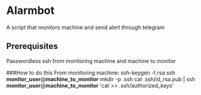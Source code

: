 # Alarmbot
A script that monitors machine and send alert through telegram
## Prerequisites
Passwordless ssh from monitoring machine and machine to monitor

###How to do this
From monitoring machine:
ssh-keygen -t rsa
ssh **monitor_user**@**machine_to_monitor** mkdir -p .ssh
cat .ssh/id_rsa.pub | ssh **monitor_user**@**machine_to_monitor** 'cat >> .ssh/authorized_keys'
